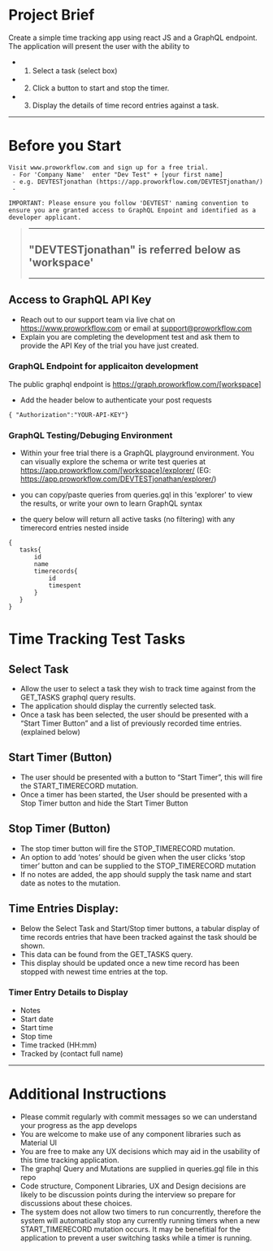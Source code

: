 # Project Brief

Create a simple time tracking app using react JS and a GraphQL endpoint. The application will present the user with the ability to

- 1) Select a task (select box)

- 2) Click a button to start and stop the timer.

- 3) Display the details of time record entries against a task.

---
# Before you Start

    Visit www.proworkflow.com and sign up for a free trial.  
     - For 'Company Name'  enter "Dev Test" + [your first name]
     - e.g. DEVTESTjonathan (https://app.proworkflow.com/DEVTESTjonathan/)
     - 
    
    IMPORTANT: Please ensure you follow 'DEVTEST' naming convention to ensure you are granted access to GraphQL Enpoint and identified as a developer applicant.
       
   > ---
   > ## "DEVTESTjonathan" is referred below as 'workspace' 
   > ---



## Access to GraphQL API Key
- Reach out to our support team via live chat on https://www.proworkflow.com or email at support@proworkflow.com
- Explain you are completing the development test and ask them to provide the API Key of the trial you have just created.

### GraphQL Endpoint for applicaiton development
The public graphql endpoint is https://graph.proworkflow.com/[workspace]

-	Add the header below to authenticate your post requests
```
{ "Authorization":"YOUR-API-KEY"}
``` 

### GraphQL Testing/Debuging Environment
-	Within your free trial there is a GraphQL playground environment. You can visually explore the schema or write test queries at https://app.proworkflow.com/[workspace]/explorer/  (EG: https://app.proworkflow.com/DEVTESTjonathan/explorer/)

- you can copy/paste queries from queries.gql in this 'explorer' to view the results, or write your own to learn GraphQL syntax
- the query below will return all active tasks (no filtering) with any timerecord entries nested inside
 ```
{
    tasks{
        id 
        name 
        timerecords{
            id 
            timespent
        }
    }
}  
```

# Time Tracking Test Tasks

## Select Task
- Allow the user to select a task they wish to track time against from the GET_TASKS graphql query results.
- The application should display the currently selected task.
- Once a task has been selected, the user should be presented with a “Start Timer Button” and a list of previously recorded time entries. (explained below)

## Start Timer (Button)
-	The user should be presented with a button to “Start Timer”, this will fire the START_TIMERECORD mutation.  
- Once a timer has been started, the User should be presented with a Stop Timer button and hide the Start Timer Button

## Stop Timer (Button)
-	The stop timer button will fire the STOP_TIMERECORD mutation. 
-	An option to add ‘notes’ should be given when the user clicks ‘stop timer’ button and can be supplied to the STOP_TIMERECORD mutation
-	If no notes are added, the app should supply the task name and start date as notes to the mutation.

## Time Entries Display:
-	Below the Select Task and Start/Stop timer buttons, a tabular display of time records entries that have been tracked against the task should be shown.
-   This data can be found from the GET_TASKS query.
-	This display should be updated once a new time record has been stopped with newest time entries at the top.

### Timer Entry Details to Display
-   Notes
-	Start date
-	Start time
-	Stop time
-	Time tracked (HH:mm)
-   Tracked by (contact full name)

---
# Additional Instructions 
- Please commit regularly with commit messages so we can understand your progress as the app develops
- You are welcome to make use of any component libraries such as Material UI
- You are free to make any UX decisions which may aid in the usability of this time tracking application. 
- The graphql Query and Mutations are supplied in queries.gql file in this repo
- Code structure, Component Libraries, UX and Design decisions are likely to be discussion points during the interview so prepare for discussions about these choices.
- The system does not allow two timers to run concurrently, therefore the system will automatically stop any currently running timers when a new START_TIMERECORD mutation occurs. It may be benefitial for the application to prevent a user switching tasks while a timer is running.
  

